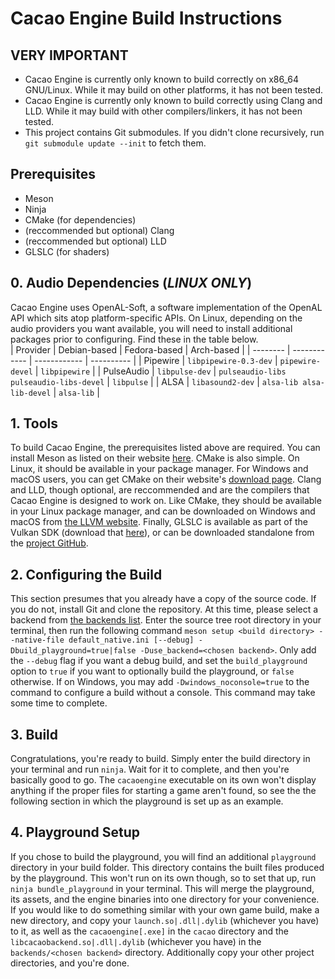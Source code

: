 # Cacao Engine Build Instructions

## VERY IMPORTANT
* Cacao Engine is currently only known to build correctly on x86_64 GNU/Linux. While it may build on other platforms, it has not been tested.
* Cacao Engine is currently only known to build correctly using Clang and LLD. While it may build with other compilers/linkers, it has not been tested.
* This project contains Git submodules. If you didn't clone recursively, run `git submodule update --init` to fetch them.

## Prerequisites
* Meson
* Ninja
* CMake (for dependencies)
* (reccommended but optional) Clang
* (reccommended but optional) LLD
* GLSLC (for shaders)

## 0. Audio Dependencies (*LINUX ONLY*)
Cacao Engine uses OpenAL-Soft, a software implementation of the OpenAL API which sits atop platform-specific APIs. On Linux, depending on the audio providers you want available, you will need to install additional packages prior to configuring. Find these in the table below.  
| Provider | Debian-based | Fedora-based | Arch-based |
| -------- | ------------ | ------------ | ---------- |
| Pipewire | `libpipewire-0.3-dev` | `pipewire-devel` | `libpipewire` |
| PulseAudio | `libpulse-dev` | `pulseaudio-libs pulseaudio-libs-devel` | `libpulse` |
| ALSA | `libasound2-dev` | `alsa-lib alsa-lib-devel` | `alsa-lib` |

## 1. Tools
To build Cacao Engine, the prerequisites listed above are required. You can install Meson as listed on their website [here](https://mesonbuild.com/SimpleStart.html#installing-meson). CMake is also simple. On Linux, it should be available in your package manager. For Windows and macOS users, you can get CMake on their website's [download page](https://cmake.org/download/#latest). Clang and LLD, though optional, are reccommended and are the compilers that Cacao Engine is designed to work on. Like CMake, they should be available in your Linux package manager, and can be downloaded on Windows and macOS from [the LLVM website](https://releases.llvm.org/). Finally, GLSLC is available as part of the Vulkan SDK (download that [here](https://vulkan.lunarg.com/sdk/home)), or can be downloaded standalone from the [project GitHub](https://github.com/google/shaderc/blob/main/downloads.md).

## 2. Configuring the Build
This section presumes that you already have a copy of the source code. If you do not, install Git and clone the repository. At this time, please select a backend from [the backends list](BACKENDS.md). Enter the source tree root directory in your terminal, then run the following command `meson setup <build directory> --native-file default_native.ini [--debug] -Dbuild_playground=true|false -Duse_backend=<chosen backend>`. Only add the `--debug` flag if you want a debug build, and set the `build_playground` option to `true` if you want to optionally build the playground, or `false` otherwise. If on Windows, you may add `-Dwindows_noconsole=true` to the command to configure a build without a console. This command may take some time to complete.

## 3. Build
Congratulations, you're ready to build. Simply enter the build directory in your terminal and run `ninja`. Wait for it to complete, and then you're basically good to go. The `cacaoengine` executable on its own won't display anything if the proper files for starting a game aren't found, so see the the following section in which the playground is set up as an example.

## 4. Playground Setup
If you chose to build the playground, you will find an additional `playground` directory in your build folder. This directory contains the built files produced by the playground. This won't run on its own though, so to set that up, run `ninja bundle_playground` in your terminal. This will merge the playground, its assets, and the engine binaries into one directory for your convenience. If you would like to do something similar with your own game build, make a new directory, and copy your `launch.so|.dll|.dylib` (whichever you have) to it, as well as the `cacaoengine[.exe]` in the `cacao` directory and the `libcacaobackend.so|.dll|.dylib` (whichever you have) in the `backends/<chosen backend>` directory. Additionally copy your other project directories, and you're done.